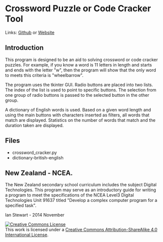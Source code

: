 # Crossword Puzzle or Code Cracker Tool
Links: [Github](https://github.com/irsbugs/examples/blob/master/crossword_cracker/README.md) or [Website](https://irsbugs.github.io/examples/crossword_cracker/) 
## Introduction

This program is designed to be an aid to solving crossword or code cracker puzzles. For example, if you know a word is 11 letters in length and starts and ends with the letter "w", then the program will show that the only word to meets this criteria is "wheelbarrow".

The program uses the tkinter GUI. Radio buttons are placed into two lists. The index of the list is used to point to specific buttons. The selection from one group of radio buttons is passed to the selected button in the other group. 

A dictionary of English words is used. Based on a given word length and using the main buttons with characters inserted as filters, all words that match are displayed. Statistics on the number of words that match and the duration taken are displayed.

## Files
* crossword_cracker.py
* dictionary-british-english

## New Zealand - NCEA.
The New Zealand secondary school curriculum includes the subject Digital Technologies. This program may serve as an introductory guide for writing a program to meet the specifications of the NCEA Level3 Digital Technologies Unit 91637 titled "Develop a complex computer program for a specified task".


Ian Stewart - 2014 November  

<a rel="license" href="http://creativecommons.org/licenses/by-sa/4.0/"><img alt="Creative Commons License" style="border-width:0" src="https://i.creativecommons.org/l/by-sa/4.0/88x31.png" /></a><br />This work is licensed under a <a rel="license" href="http://creativecommons.org/licenses/by-sa/4.0/">Creative Commons Attribution-ShareAlike 4.0 International License</a>.
